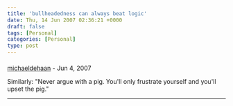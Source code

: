 ```yaml
---
title: 'bullheadedness can always beat logic'
date: Thu, 14 Jun 2007 02:36:21 +0000
draft: false
tags: [Personal]
categories: [Personal]
type: post
---
```



#### 
[michaeldehaan](http://flickr.com/photos/mpdehaan "michael.dehaan@gmail.com") - <time datetime="2007-06-14 08:14:03">Jun 4, 2007</time>

Similarly: "Never argue with a pig. You'll only frustrate yourself and you'll upset the pig."
<hr />
